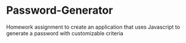# Password-Generator
Homework assignment to create an application that uses Javascript to generate a password with customizable criteria 
